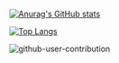 <!--### Hi there 👋-->

[![Anurag's GitHub stats](https://github-readme-stats.vercel.app/api?username=A-Ishibashi-2001&count_private=true&show_icons=true&theme=tokyonight)](https://github.com/anuraghazra/github-readme-stats)
<!--[![Top Langs](https://github-readme-stats.vercel.app/api/top-langs/?username=A-Ishibashi-2001&layout=compact&count_private=true)](https://github.com/anuraghazra/github-readme-stats)-->
[![Top Langs](https://github-readme-stats.vercel.app/api/top-langs/?username=A-Ishibashi-2001&theme=tokyonight)](https://github.com/anuraghazra/github-readme-stats)

<!--
**A-Ishibashi-2001/A-Ishibashi-2001** is a ✨ _special_ ✨ repository because its `README.md` (this file) appears on your GitHub profile.

Here are some ideas to get you started:

- 🔭 I’m currently working on ...
- 🌱 I’m currently learning ...
- 👯 I’m looking to collaborate on ...
- 🤔 I’m looking for help with ...
- 💬 Ask me about ...
- 📫 How to reach me: ...
- 😄 Pronouns: ...
- ⚡ Fun fact: ...
-->

![github-user-contribution](https://user-images.githubusercontent.com/89733374/214990671-c8bbab96-fe29-4cf2-b3f9-815c6bb5a21f.svg)
